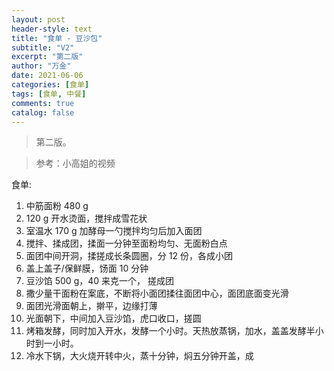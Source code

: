 ```yaml
---
layout: post
header-style: text
title: "食单 - 豆沙包"
subtitle: "V2"
excerpt: "第二版"
author: "万金"
date: 2021-06-06
categories: [食单]
tags: [食单, 中餐]
comments: true
catalog: false
---
```


> 第二版。

> 参考：小高姐的视频

食单:

1. 中筋面粉 480 g
2. 120 g 开水烫面，搅拌成雪花状
3. 室温水 170 g 加酵母一勺搅拌均匀后加入面团
4. 搅拌、揉成团，揉面一分钟至面粉均匀、无面粉白点
5. 面团中间开洞，揉搓成长条圆圈，分 12 份，各成小团
6. 盖上盖子/保鲜膜，饧面 10 分钟
7. 豆沙馅 500 g，40 来克一个， 搓成团
8. 撒少量干面粉在案底，不断将小面团揉往面团中心，面团底面变光滑
9. 面团光滑面朝上，擀平，边缘打薄
10. 光面朝下，中间加入豆沙馅，虎口收口，搓圆
11. 烤箱发酵，同时加入开水，发酵一个小时。天热放蒸锅，加水，盖盖发酵半小时到一小时。
12. 冷水下锅，大火烧开转中火，蒸十分钟，焖五分钟开盖，成
